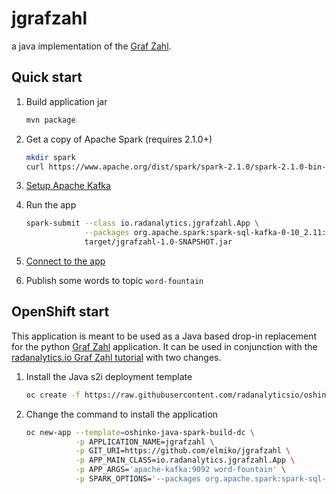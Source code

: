 # jgrafzahl

a java implementation of the [Graf Zahl](https://github.com/mattf/grafzahl).

## Quick start

1. Build application jar
   ```bash
   mvn package
   ```

1. Get a copy of Apache Spark (requires 2.1.0+)
   ```bash
   mkdir spark
   curl https://www.apache.org/dist/spark/spark-2.1.0/spark-2.1.0-bin-hadoop2.7.tgz | tar zx -C spark --strip-components=1
   ```

1. [Setup Apache Kafka](https://kafka.apache.org/documentation.html#quickstart)

1. Run the app
   ```bash
   spark-submit --class io.radanalytics.jgrafzahl.App \
                --packages org.apache.spark:spark-sql-kafka-0-10_2.11:2.1.0,com.sparkjava:spark-core:2.5.5 \
                target/jgrafzahl-1.0-SNAPSHOT.jar
   ```

1. [Connect to the app](http://127.0.0.1:8080)

1. Publish some words to topic `word-fountain`

## OpenShift start

This application is meant to be used as a Java based drop-in replacement for
the python [Graf Zahl](https://github.com/mattf/grafzahl) application. It can
be used in conjunction with the
[radanalytics.io Graf Zahl tutorial](http://radanalytics.io/applications/grafzahl)
with two changes.

1. Install the Java s2i deployment template
   ```bash
   oc create -f https://raw.githubusercontent.com/radanalyticsio/oshinko-s2i/master/java/javabuilddc.json
   ```

2. Change the command to install the application
   ```bash
   oc new-app --template=oshinko-java-spark-build-dc \
              -p APPLICATION_NAME=jgrafzahl \
              -p GIT_URI=https://github.com/elmiko/jgrafzahl \
              -p APP_MAIN_CLASS=io.radanalytics.jgrafzahl.App \
              -p APP_ARGS='apache-kafka:9092 word-fountain' \
              -p SPARK_OPTIONS='--packages org.apache.spark:spark-sql-kafka-0-10_2.11:2.1.0,com.sparkjava:spark-core:2.5.5'
   ```

